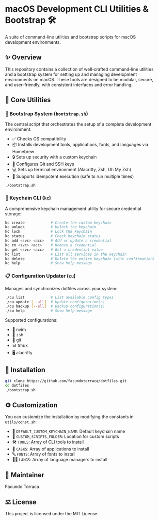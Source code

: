 # macOS Development CLI Utilities & Bootstrap 🛠️

A suite of command-line utilities and bootstrap scripts for macOS development environments.

## ✨ Overview

This repository contains a collection of well-crafted command-line utilities and a bootstrap system for setting up and managing development environments on macOS. These tools are designed to be modular, secure, and user-friendly, with consistent interfaces and error handling.

## 🧰 Core Utilities

### 🚀 Bootstrap System (`bootstrap.sh`)

The central script that orchestrates the setup of a complete development environment:

- ✅ Checks OS compatibility
- 📦 Installs development tools, applications, fonts, and languages via Homebrew
- 🔒 Sets up security with a custom keychain
- 🔑 Configures Git and SSH keys
- 💻 Sets up terminal environment (Alacritty, Zsh, Oh My Zsh)
- 🔄 Supports idempotent execution (safe to run multiple times)

```bash
./bootstrap.sh
```

### 🔐 Keychain CLI (`kc`)

A comprehensive keychain management utility for secure credential storage:

```bash
kc create            # Create the custom keychain
kc unlock            # Unlock the keychain
kc lock              # Lock the keychain
kc status            # Check keychain status
kc add <svc> <acc>   # Add or update a credential
kc rm <svc> <acc>    # Remove a credential
kc get <svc> <acc>   # Get a credential value
kc list              # List all services in the keychain
kc delete            # Delete the entire keychain (with confirmation)
kc help              # Show help message
```

### 📋 Configuration Updater (`cu`)

Manages and synchronizes dotfiles across your system:

```bash
./cu list            # List available config types
./cu update [--all]  # Update configuration(s)
./cu backup [--all]  # Backup configuration(s)
./cu help            # Show help message
```

Supported configurations:
- 📝 nvim
- 🐚 zsh
- 🌱 git
- 📊 tmux
- 🖥️ alacritty

## 💾 Installation

```bash
git clone https://github.com/facundotorraca/dotfiles.git
cd dotfiles
./bootstrap.sh
```

## ⚙️ Customization

You can customize the installation by modifying the constants in `utils/const.sh`:

- 🔑 `DEFAULT_CUSTOM_KEYCHAIN_NAME`: Default keychain name
- 📂 `CUSTOM_SCRIPTS_FOLDER`: Location for custom scripts
- 🛠️ `TOOLS`: Array of CLI tools to install
- 📱 `CASKS`: Array of applications to install
- 🔤 `FONTS`: Array of fonts to install
- 👨‍💻 `LANGS`: Array of language managers to install

## 👤 Maintainer

Facundo Torraca

## ⚖️ License

This project is licensed under the MIT License.